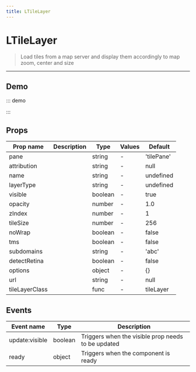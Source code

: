 ```yaml
---
title: LTileLayer
---
```


# LTileLayer

> Load tiles from a map server and display them accordingly to map zoom, center and size

---

## Demo

::: demo
<template>
<l-map style="height: 350px" :zoom="zoom" :center="center">
<l-tile-layer :url="url"></l-tile-layer>
</l-map>
</template>

<script>
import {LMap, LTileLayer} from 'vue2-leaflet';

export default {
  components: { LMap, LTileLayer, },
  data () {
    return {
      url: 'https://{s}.tile.openstreetmap.org/{z}/{x}/{y}.png',
      zoom: 8,
      center: [47.313220, -1.319482],
    };
  }
}
</script>

:::

## Props

| Prop name      | Description | Type    | Values | Default    |
| -------------- | ----------- | ------- | ------ | ---------- |
| pane           |             | string  | -      | 'tilePane' |
| attribution    |             | string  | -      | null       |
| name           |             | string  | -      | undefined  |
| layerType      |             | string  | -      | undefined  |
| visible        |             | boolean | -      | true       |
| opacity        |             | number  | -      | 1.0        |
| zIndex         |             | number  | -      | 1          |
| tileSize       |             | number  | -      | 256        |
| noWrap         |             | boolean | -      | false      |
| tms            |             | boolean | -      | false      |
| subdomains     |             | string  | -      | 'abc'      |
| detectRetina   |             | boolean | -      | false      |
| options        |             | object  | -      | {}         |
| url            |             | string  | -      | null       |
| tileLayerClass |             | func    | -      | tileLayer  |

## Events

| Event name     | Type    | Description                                        |
| -------------- | ------- | -------------------------------------------------- |
| update:visible | boolean | Triggers when the visible prop needs to be updated |
| ready          | object  | Triggers when the component is ready               |
